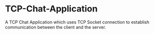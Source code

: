 # TCP-Chat-Application
A TCP Chat Application which uses TCP Socket connection to establish communication between the client and the server.
